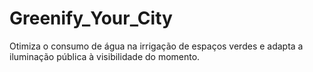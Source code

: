 # Greenify_Your_City
Otimiza o consumo de água na irrigação de espaços verdes e adapta a iluminação pública à visibilidade do momento.
